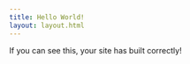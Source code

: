 ```yaml
---
title: Hello World!
layout: layout.html
---
```


If you can see this, your site has built correctly!